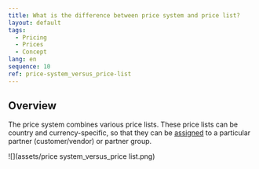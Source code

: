 ```yaml
---
title: What is the difference between price system and price list?
layout: default
tags:
  - Pricing
  - Prices
  - Concept
lang: en
sequence: 10
ref: price-system_versus_price-list
---
```


## Overview
The price system combines various price lists. These price lists can be country and currency-specific, so that they can be [assigned](Assign_prices_to_partner) to a particular partner (customer/vendor) or partner group.

![](assets/price system_versus_price list.png)
